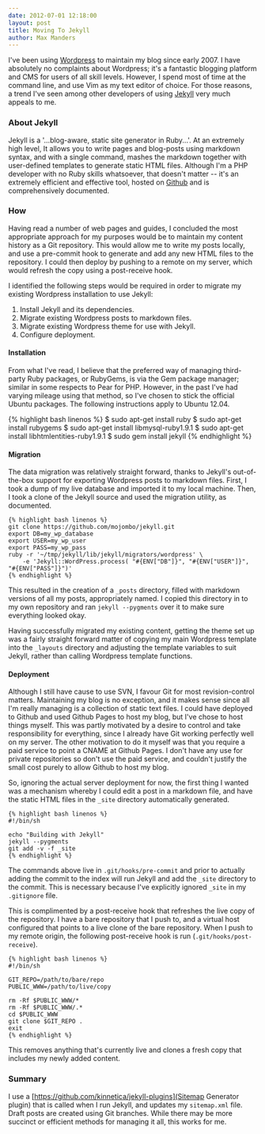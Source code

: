 ```yaml
--- 
date: 2012-07-01 12:18:00
layout: post
title: Moving To Jekyll
author: Max Manders
---
```


I've been using [Wordpress](http://www.wordpress.org "Wordpress") to maintain
my blog since early 2007.  I have absolutely no complaints about Wordpress;
it's a fantastic blogging platform and CMS for users of all skill levels.  However, I
spend most of time at the command line, and use Vim as my text editor of choice.  For
those reasons, a trend I've seen among other developers of using 
[Jekyll](https://github.com/mojombo/jekyll/) very much appeals to me.
<!--more-->

### About Jekyll ###
Jekyll is a '...blog-aware, static site generator in Ruby...'.  At an extremely
high level, It allows you to write pages and blog-posts using markdown syntax,
and with a single command, mashes the markdown together with user-defined
templates to generate static HTML files.  Although I'm a PHP developer with no Ruby
skills whatsoever, that doesn't matter -- it's an extremely efficient and effective
tool, hosted on [Github](http://github.com) and is comprehensively documented.

### How ###
Having read a number of web pages and guides, I concluded the most appropriate approach
for my purposes would be to maintain my content history as a Git repository.  This
would allow me to write my posts locally, and use a pre-commit hook to generate and add
any new HTML files to the repository.  I could then deploy by pushing to a remote on
my server, which would refresh the copy using a post-receive hook.
  
I identified the following steps would be required in order to migrate my
existing Wordpress installation to use Jekyll:

1. Install Jekyll and its dependencies.
2. Migrate existing Wordpress posts to markdown files.
3. Migrate existing Wordpress theme for use with Jekyll.
4. Configure deployment.

#### Installation ####
From what I've read, I believe that the preferred way of managing third-party
Ruby packages, or RubyGems, is via the Gem package manager; similar in some
respects to Pear for PHP. However, in the past I've had varying mileage using
that method, so I've chosen to stick the official Ubuntu packages.  The
following instructions apply to Ubuntu 12.04.

{% highlight bash linenos %}
$ sudo apt-get install ruby
$ sudo apt-get install rubygems
$ sudo apt-get install libmysql-ruby1.9.1
$ sudo apt-get install libhtmlentities-ruby1.9.1
$ sudo gem install jekyll 
{% endhighlight %}

#### Migration ####
The data migration was relatively straight forward, thanks to Jekyll's out-of-the-box
support for exporting Wordpress posts to markdown files.  First, I took a dump of my
live database and imported it to my local machine.  Then, I took a clone of the
Jekyll source and used the migration utility, as documented.

    {% highlight bash linenos %}
    git clone https://github.com/mojombo/jekyll.git
    export DB=my_wp_database
    export USER=my_wp_user
    export PASS=my_wp_pass
    ruby -r '~/tmp/jekyll/lib/jekyll/migrators/wordpress' \
        -e 'Jekyll::WordPress.process( "#{ENV["DB"]}", "#{ENV["USER"]}", "#{ENV["PASS"]}")'
    {% endhighlight %}

This resulted in the creation of a `_posts` directory, filled with markdown versions of
all my posts, appropriately named.  I copied this directory in to my own repository and
ran `jekyll --pygments` over it to make sure everything looked okay.

Having successfully migrated my existing content, getting the theme set up was a fairly
straight forward matter of copying my main Wordpress template into the `_layouts`
directory and adjusting the template variables to suit Jekyll, rather than calling
Wordpress template functions.

#### Deployment ####
Although I still have cause to use SVN, I favour Git for most revision-control matters.
Maintaining my blog is no exception, and it makes sense since all I'm really managing is
a collection of static text files.  I could have deployed to Github and used Github Pages to host
my blog, but I've chose to host things myself.  This was partly motivated by a desire
to control and take responsibility for everything, since I already have Git working perfectly
well on my server.  The other motivation to do it myself was that you require a paid
service to point a CNAME at Github Pages.  I don't have any use for private repositories
so don't use the paid service, and couldn't justify the small cost purely to allow
Github to host my blog.

So, ignoring the actual server deployment for now, the first thing I wanted was a
mechanism whereby I could edit a post in a markdown file, and have the static HTML
files in the `_site` directory automatically generated.

    {% highlight bash linenos %}
    #!/bin/sh

    echo "Building with Jekyll"
    jekyll --pygments
    git add -v -f _site
    {% endhighlight %}

The commands above live in `.git/hooks/pre-commit` and prior to actually adding the commit
to the index will run Jekyll and add the `_site` directory to the commit.  This is
necessary because I've explicitly ignored `_site` in my `.gitignore` file.

This is complimented by a post-receive hook that refreshes the live copy of the
repository.  I have a bare repository that I push to, and a virtual host configured that
points to a live clone of the bare repository.  When I push to my remote origin, the
following post-receive hook is run (`.git/hooks/post-receive`).

    {% highlight bash linenos %}
    #!/bin/sh

    GIT_REPO=/path/to/bare/repo
    PUBLIC_WWW=/path/to/live/copy

    rm -Rf $PUBLIC_WWW/*
    rm -Rf $PUBLIC_WWW/.*
    cd $PUBLIC_WWW
    git clone $GIT_REPO .
    exit
    {% endhighlight %}

This removes anything that's currently live and clones a fresh copy that includes my newly
added content. 

### Summary ###
I use a [https://github.com/kinnetica/jekyll-plugins](Sitemap Generator
plugin) that is called when I run Jekyll, and updates my `sitemap.xml` file.
Draft posts are created using Git branches.  While there may be more succinct
or efficient methods for managing it all, this works for me.
